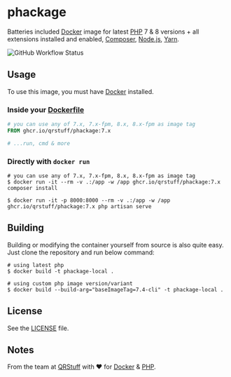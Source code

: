# phackage

Batteries included [Docker](https://www.docker.com/) image for latest [PHP](https://www.php.net/) 7 & 8 versions + all extensions installed and enabled, [Composer](https://getcomposer.org/), [Node.js](https://nodejs.org/en), [Yarn](https://yarnpkg.com/).

![GitHub Workflow Status](https://img.shields.io/github/actions/workflow/status/qrstuff/phackage/docker-publish.yml?branch=main)

## Usage

To use this image, you must have [Docker](https://www.docker.com) installed.

### Inside your [Dockerfile](https://docs.docker.com/engine/reference/builder/#from)

```dockerfile
# you can use any of 7.x, 7.x-fpm, 8.x, 8.x-fpm as image tag
FROM ghcr.io/qrstuff/phackage:7.x

# ...run, cmd & more
```

### Directly with `docker run`

```shell
# you can use any of 7.x, 7.x-fpm, 8.x, 8.x-fpm as image tag
$ docker run -it --rm -v .:/app -w /app ghcr.io/qrstuff/phackage:7.x composer install

$ docker run -it -p 8000:8000 --rm -v .:/app -w /app ghcr.io/qrstuff/phackage:7.x php artisan serve
```

## Building

Building or modifying the container yourself from source is also quite easy.
Just clone the repository and run below command:

```shell
# using latest php
$ docker build -t phackage-local .

# using custom php image version/variant
$ docker build --build-arg="baseImageTag=7.4-cli" -t phackage-local .
```

## License

See the [LICENSE](LICENSE) file.

## Notes

From the team at [QRStuff](https://qrstuff.com/) with ❤️ for [Docker](https://www.docker.com/) & [PHP](https://www.php.net/).
